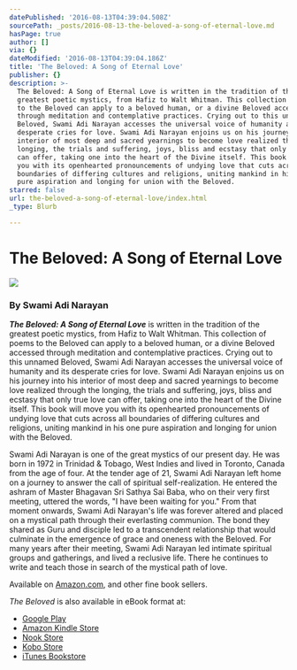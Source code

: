 ```yaml
---
datePublished: '2016-08-13T04:39:04.508Z'
sourcePath: _posts/2016-08-13-the-beloved-a-song-of-eternal-love.md
hasPage: true
author: []
via: {}
dateModified: '2016-08-13T04:39:04.186Z'
title: 'The Beloved: A Song of Eternal Love'
publisher: {}
description: >-
  The Beloved: A Song of Eternal Love is written in the tradition of the
  greatest poetic mystics, from Hafiz to Walt Whitman. This collection of poems
  to the Beloved can apply to a beloved human, or a divine Beloved accessed
  through meditation and contemplative practices. Crying out to this unnamed
  Beloved, Swami Adi Narayan accesses the universal voice of humanity and its
  desperate cries for love. Swami Adi Narayan enjoins us on his journey into his
  interior of most deep and sacred yearnings to become love realized through the
  longing, the trials and suffering, joys, bliss and ecstasy that only true love
  can offer, taking one into the heart of the Divine itself. This book will move
  you with its openhearted pronouncements of undying love that cuts across all
  boundaries of differing cultures and religions, uniting mankind in his one
  pure aspiration and longing for union with the Beloved.
starred: false
url: the-beloved-a-song-of-eternal-love/index.html
_type: Blurb

---
```

# The Beloved: A Song of Eternal Love
![](https://the-grid-user-content.s3-us-west-2.amazonaws.com/ca6476bb-7496-4755-a8c0-5c18bd6d81b3.jpg)

### By Swami Adi Narayan

_**The Beloved: A Song of Eternal Love**_ is written in the tradition of the greatest poetic mystics, from Hafiz to Walt Whitman. This collection of poems to the Beloved can apply to a beloved human, or a divine Beloved accessed through meditation and contemplative practices. Crying out to this unnamed Beloved, Swami Adi Narayan accesses the universal voice of humanity and its desperate cries for love. Swami Adi Narayan enjoins us on his journey into his interior of most deep and sacred yearnings to become love realized through the longing, the trials and suffering, joys, bliss and ecstasy that only true love can offer, taking one into the heart of the Divine itself. This book will move you with its openhearted pronouncements of undying love that cuts across all boundaries of differing cultures and religions, uniting mankind in his one pure aspiration and longing for union with the Beloved.

Swami Adi Narayan is one of the great mystics of our present day. He was born in 1972 in Trinidad & Tobago, West Indies and lived in Toronto, Canada from the age of four. At the tender age of 21, Swami Adi Narayan left home on a journey to answer the call of spiritual self-realization. He entered the ashram of Master Bhagavan Sri Sathya Sai Baba, who on their very first meeting, uttered the words, "I have been waiting for you." From that moment onwards, Swami Adi Narayan's life was forever altered and placed on a mystical path through their everlasting communion. The bond they shared as Guru and disciple led to a transcendent relationship that would culminate in the emergence of grace and oneness with the Beloved. For many years after their meeting, Swami Adi Narayan led intimate spiritual groups and gatherings, and lived a reclusive life. There he continues to write and teach those in search of the mystical path of love.

Available on [Amazon.com][0], and other fine book sellers.

_The Beloved_ is also available in eBook format at:

* [Google Play][1]
* [Amazon Kindle Store][2]
* [Nook Store][3]
* [Kobo Store][4]
* [iTunes Bookstore][5]

[0]: https://www.amazon.com/Beloved-Song-Eternal-Love/dp/1460238257
[1]: https://play.google.com/store/search?q=9781460238264&c=books
[2]: http://www.amazon.com/dp/B00JPNIIPW/?tag=friesenpressc-20
[3]: http://www.barnesandnoble.com/s/The%20Beloved+Swami%20Adi%20Narayan?store=ebook
[4]: http://www.kobobooks.com/search/search.html?q=9781460238264
[5]: http://itunes.apple.com/us/book/isbn9781460238264